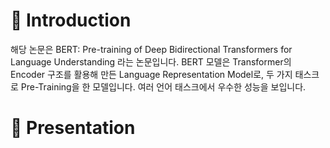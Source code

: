 # 👋 Introduction

해당 논문은 BERT: Pre-training of Deep Bidirectional Transformers for Language Understanding 라는 논문입니다.
BERT 모델은 Transformer의 Encoder 구조를 활용해 만든 Language Representation Model로, 두 가지 태스크로 Pre-Training을 한 모델입니다.
여러 언어 태스크에서 우수한 성능을 보입니다.

# 🚀 Presentation

